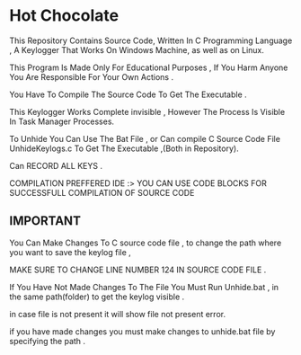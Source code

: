# Hot Chocolate

This Repository Contains Source Code, Written In C Programming Language , A Keylogger That Works On Windows Machine, as well as on Linux.

This Program Is Made Only For Educational Purposes , If You Harm Anyone You Are Responsible For Your Own Actions .

You Have To Compile The Source Code To Get The Executable .

This Keylogger Works Complete invisible , However The Process Is Visible In Task Manager Processes.

To Unhide You Can Use The Bat File , or Can compile C Source Code File  UnhideKeylogs.c To Get The Executable ,(Both in Repository).

Can RECORD ALL KEYS .

COMPILATION PREFFERED IDE :> YOU CAN USE CODE BLOCKS FOR SUCCESSFULL COMPILATION OF SOURCE CODE


## IMPORTANT 

You Can Make Changes To C source code file , to change the path where you want to save the keylog file , 

MAKE SURE TO CHANGE LINE NUMBER 124 IN SOURCE CODE FILE .

If You Have Not Made Changes To The File You Must Run Unhide.bat , in the same path(folder) to get the keylog visible .

in case file is not present it will show file not present error.

if you have made changes you must make changes to unhide.bat file by specifying the path .

